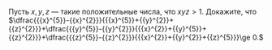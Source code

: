 Пусть $x,y,z$ — такие положительные числа, что $xyz > 1$. Докажите, что $\dfrac{{{x}^{5}}-{{x}^{2}}}{{{x}^{5}}+{{y}^{2}}+{{z}^{2}}}+\dfrac{{{y}^{5}}-{{y}^{2}}}{{{x}^{2}}+{{y}^{5}}+{{z}^{2}}}+\dfrac{{{z}^{5}}-{{z}^{2}}}{{{x}^{2}}+{{y}^{2}}+{{z}^{5}}}\ge 0.$